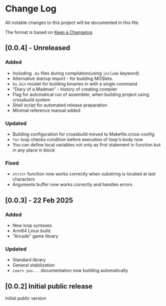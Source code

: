 # Change Log

All notable changes to this project will be documented in this file.
 
The format is based on [Keep a Changelog](http://keepachangelog.com/).

## [0.0.4] - Unreleased

### Added

- Including `.bs` files during compilation(using `include` keyword)
- Alternative startup import - for building MOSlets.
- `bs.bin` moslet for building binaries in with a single command
- "Diary of a Madman" - history of creating compiler
- Flag for automatical run of assembler, when building project using crossbuild system
- Shell script for automated release preparation
- Minimal reference manual added

### Updated

- Building configuration for crossbuild moved to Makefile.cross-config 
- `for` loop checks condition before execution of loop's body now
- You can define local variables not only as first statement in function but in any place in block

### Fixed

- `strstr` function now works correctly when substring is located at last characters
- Arguments buffer now works correctly and handles errors

## [0.0.3] - 22 Feb 2025

### Added
 
- New loop syntaxes
- Arm64 Linux build
- "Arcade" game library

### Updated

- Standard library
- General stabilization
- `Learn you...` documentation now building automatically  

## [0.0.2] Initial public release

Initial public version